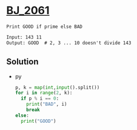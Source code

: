 # [BJ_2061](https://acmicpc.net/problem/2061)

```en
Print GOOD if prime else BAD
```

```txt
Input: 143 11
Output: GOOD  # 2, 3 ... 10 doesn't divide 143
```

## Solution

* py

  ```py
  p, k = map(int,input().split())
  for i in range(2, k):
    if p % i == 0:
      print("BAD", i)
      break
  else:
    print("GOOD")
  ```
